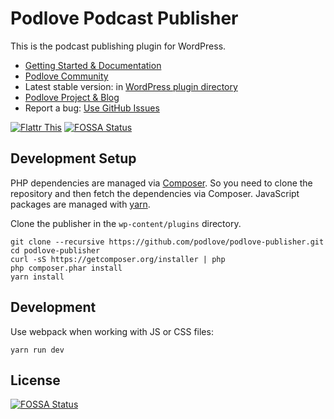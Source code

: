 # Podlove Podcast Publisher

This is the podcast publishing plugin for WordPress.

- [Getting Started & Documentation][6]
- [Podlove Community][9]
- Latest stable version: in [WordPress plugin directory][3]
- [Podlove Project & Blog][7]
- Report a bug: [Use GitHub Issues][5]

[![Flattr This][2]][1]
[![FOSSA Status](https://app.fossa.io/api/projects/git%2Bgithub.com%2Fpodlove%2Fpodlove-publisher.svg?type=shield)](https://app.fossa.io/projects/git%2Bgithub.com%2Fpodlove%2Fpodlove-publisher?ref=badge_shield)

## Development Setup

PHP dependencies are managed via [Composer](http://getcomposer.org/). So you need to clone the repository and then fetch the dependencies via Composer. JavaScript packages are managed with [yarn](https://yarnpkg.com/lang/en/).

Clone the publisher in the `wp-content/plugins` directory.

```
git clone --recursive https://github.com/podlove/podlove-publisher.git
cd podlove-publisher
curl -sS https://getcomposer.org/installer | php
php composer.phar install
yarn install
```

## Development

Use webpack when working with JS or CSS files:

```
yarn run dev
```

[1]: http://flattr.com/thing/728463/Podlove-Podcasting-Plugin-for-WordPress
[2]: http://api.flattr.com/button/flattr-badge-large.png (Flattr This)
[3]: https://wordpress.org/plugins/podlove-podcasting-plugin-for-wordpress/
[4]: https://trello.com/b/zB4mKQlD/podlove-publisher
[5]: https://github.com/podlove/podlove-publisher/issues
[6]: http://docs.podlove.org/
[7]: http://podlove.org/
[8]: https://github.com/podlove/podlove-publisher/releases
[9]: https://community.podlove.org/


## License
[![FOSSA Status](https://app.fossa.io/api/projects/git%2Bgithub.com%2Fpodlove%2Fpodlove-publisher.svg?type=large)](https://app.fossa.io/projects/git%2Bgithub.com%2Fpodlove%2Fpodlove-publisher?ref=badge_large)